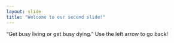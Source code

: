 ```yaml
---
layout: slide
title: "Welcome to our second slide!"
---
```

“Get busy living or get busy dying.”
Use the left arrow to go back!
